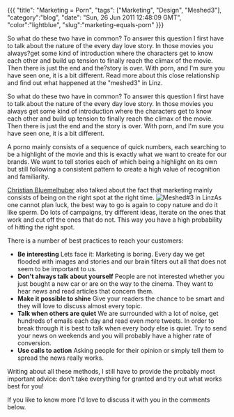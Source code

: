 {{{
  "title": "Marketing = Porn",
  "tags": ["Marketing", "Design", "Meshed3"],
  "category":"blog",
  "date": "Sun, 26 Jun 2011 12:48:09 GMT",
  "color":"lightblue",
   "slug":"marketing-equals-porn"
}}}

So what do these two have in common? To answer this question I first have to talk about the nature of the every day love story. In those movies you always?get some kind of introduction where the characters get to know each other and build up tension to finally reach the climax of the movie. Then there is just the end and the?story is over. With porn, and I'm sure you have seen one, it is a bit different. Read more about this close relationship and find out what happened at the "meshed3" in Linz.
<!--more-->
So what do these two have in common? To answer this question I first have to talk about the nature of the every day love story. In those movies you always get some kind of introduction where the characters get to know each other and build up tension to finally reach the climax of the movie. Then there is just the end and the story is over. With porn, and I'm sure you have seen one, it is a bit different.

A porno mainly consists of a sequence of quick numbers, each searching to be a highlight of the movie and this is exactly what we want to create for our brands. We want to tell stories each of which being a highlight on its own but still following a consistent pattern to create a high value of recognition and familiarity.

[Christian Bluemelhuber](http://www.bluemelhuber.de/) also talked about the fact that marketing mainly consists of being on the right spot at the right time. 
![Meshed#3 in Linz](http://images.supnig.com/media/pictures/meshed_small.jpg)As one cannot plan luck, the best way to go is again to copy nature and do it like sperm. Do lots of campaigns, try different ideas, iterate on the ones that work and cut off the ones that do not. This way you have a high probability of hitting the right spot.

There is a number of best practices to reach your customers:

*   **Be interesting**
Lets face it: Marketing is boring. Every day we get flooded with images and stories and our brain filters out all that does not seem to be important to us. 
*   **Don't always talk about yourself**
People are not interested whether you just bought a new car or are on the way to the cinema. They want to hear news and read articles that concern them.
*   **Make it possible to shine**
Give your readers the chance to be smart and they will love to discuss almost every topic.
*   **Talk when others are quiet**
We are surrounded with a lot of noise, get hundreds of emails each day and read even more tweets. In order to break through it is best to talk when every body else is quiet. Try to send your news on weekends and you will probably have a higher rate of conversion. 
*   **Use calls to action**
Asking people for their opinion or simply tell them to spread the news really works.

Writing about all these methods, I still have to provide the probably most important advice:  don't take everything for granted and try out what works best for you!

If you like to know more I'd love to discuss it with you in the comments below.